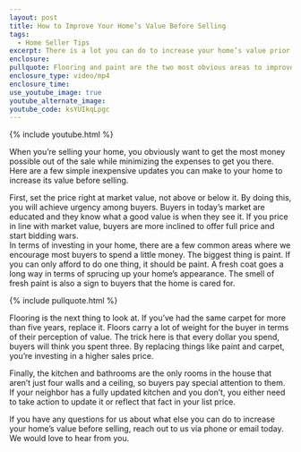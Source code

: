 ```yaml
---
layout: post
title: How to Improve Your Home’s Value Before Selling
tags:
  - Home Seller Tips
excerpt: There is a lot you can do to increase your home’s value prior to selling. Here are a few of our top tips.
enclosure:
pullquote: Flooring and paint are the two most obvious areas to improve.
enclosure_type: video/mp4
enclosure_time:
use_youtube_image: true
youtube_alternate_image:
youtube_code: ksYUIkqLpgc
---
```



{% include youtube.html %}

When you’re selling your home, you obviously want to get the most money possible out of the sale while minimizing the expenses to get you there. Here are a few simple inexpensive updates you can make to your home to increase its value before selling.

First, set the price right at market value, not above or below it. By doing this, you will achieve urgency among buyers. Buyers in today’s market are educated and they know what a good value is when they see it. If you price in line with market value, buyers are more inclined to offer full price and start bidding wars.
<br>In terms of investing in your home, there are a few common areas where we encourage most buyers to spend a little money. The biggest thing is paint. If you can only afford to do one thing, it should be paint. A fresh coat goes a long way in terms of sprucing up your home’s appearance. The smell of fresh paint is also a sign to buyers that the home is cared for.

{% include pullquote.html %}

Flooring is the next thing to look at. If you’ve had the same carpet for more than five years, replace it. Floors carry a lot of weight for the buyer in terms of their perception of value. The trick here is that every dollar you spend, buyers will think you spent three. By replacing things like paint and carpet, you’re investing in a higher sales price.

Finally, the kitchen and bathrooms are the only rooms in the house that aren’t just four walls and a ceiling, so buyers pay special attention to them. If your neighbor has a fully updated kitchen and you don’t, you either need to take action to update it or reflect that fact in your list price.

If you have any questions for us about what else you can do to increase your home’s value before selling, reach out to us via phone or email today. We would love to hear from you.